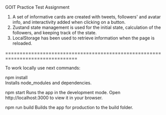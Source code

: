 GOIT Practice Test Assignment

1. A set of informative cards are created with tweets, followers' and avatar info, and interactivity added when clicking on a button.
2. Zustand state management is used for the initial state, calculation of the followers, and keeping track of the state.
3. LocalStorage has been used to retrieve information when the page is reloaded.

===============================================================================

To work locally use next commands:

npm install  
Installs node_modules and dependencies.

npm start
Runs the app in the development mode.
Open http://localhost:3000 to view it in your browser.

npm run build
Builds the app for production to the build folder.
